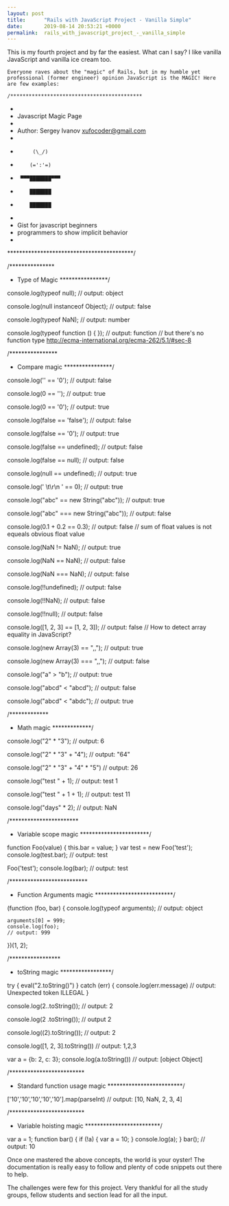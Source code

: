 ```yaml
---
layout: post
title:      "Rails with JavaScript Project - Vanilla Simple"
date:       2019-08-14 20:53:21 +0000
permalink:  rails_with_javascript_project_-_vanilla_simple
---
```



  This is my fourth project and by far the easiest. What can I say? I like vanilla JavaScript and vanilla ice cream too.
	
	Everyone raves about the "magic" of Rails, but in my humble yet professional (former engineer) opinion JavaScript is the MAGIC! Here are few examples:
	
	/*******************************************
 *
 *   Javascript Magic Page
 *
 *   Author: Sergey Ivanov <xufocoder@gmail.com>
 *
 *          (\_/)
 *         (=':'=)
 *      ▀▀▀███████▀▀▀
 *         ███████
 *         ███████
 *
 *   Gist for javascript beginners
 *   programmers to show implicit behavior
 *
 ******************************************/


/***************
 * Type of Magic
 ****************/

console.log(typeof null);
// output: object

console.log(null instanceof Object);
// output: false

console.log(typeof NaN);
// output: number

console.log(typeof function () {
});
// output: function
// but there's no function type http://ecma-international.org/ecma-262/5.1/#sec-8


/****************
 * Compare magic
 ****************/

console.log('' == '0');
// output: false

console.log(0 == '');
// output: true

console.log(0 == '0');
// output: true

console.log(false == 'false');
// output: false

console.log(false == '0');
// output: true

console.log(false == undefined);
// output: false

console.log(false == null);
// output: false

console.log(null == undefined);
// output: true

console.log(' \t\r\n ' == 0);
// output: true

console.log("abc" == new String("abc"));
// output: true

console.log("abc" === new String("abc"));
// output: false

console.log(0.1 + 0.2 == 0.3);
// output: false
// sum of float values is not equeals obvious float value

console.log(NaN != NaN);
// output: true

console.log(NaN == NaN);
// output: false

console.log(NaN === NaN);
// output: false

console.log(!!undefined);
// output: false

console.log(!!NaN);
// output: false

console.log(!!null);
// output: false

console.log([1, 2, 3] == [1, 2, 3]);
// output: false
// How to detect array equality in JavaScript?

console.log(new Array(3) == ",,");
// output: true

console.log(new Array(3) === ",,");
// output: false

console.log("a" > "b");
// output: true

console.log("abcd" < "abcd");
// output: false

console.log("abcd" < "abdc");
// output: true


/*************
 * Math magic
 *************/

console.log("2" * "3");
// output: 6

console.log("2" * "3" + "4");
// output: "64"

console.log("2" * "3" + "4" * "5")
// output: 26

console.log("test " + 1);
// output: test 1

console.log("test " + 1 + 1);
// output: test 11

console.log("days" * 2);
// output: NaN


/***********************
 * Variable scope magic
 ***********************/

function Foo(value) {
    this.bar = value;
}
var test = new Foo('test');
console.log(test.bar);
// output: test

Foo('test');
console.log(bar);
// output: test


/**************************
 * Function Arguments magic
 **************************/

(function (foo, bar) {
    console.log(typeof arguments);
    // output: object

    arguments[0] = 999;
    console.log(foo);
    // output: 999
})(1, 2);


/*****************
 * toString magic
 *****************/

try {
    eval("2.toString()")
} catch (err) {
    console.log(err.message)
    // output: Unexpected token ILLEGAL
}

console.log(2..toString());
// output: 2

console.log(2 .toString());
// output 2

console.log((2).toString());
// output: 2

console.log([1, 2, 3].toString())
// output: 1,2,3

var a = {b: 2, c: 3};
console.log(a.toString())
// output: [object Object]

/*************************
 * Standard function usage magic
 *************************/
 
['10','10','10','10','10'].map(parseInt)
// output: [10, NaN, 2, 3, 4]

/*************************
 * Variable hoisting magic
 *************************/

var a = 1; 
function bar() { 
    if (!a) { 
        var a = 10; 
    } 
    console.log(a); 
} 
bar();
// output: 10
 

Once one mastered the above concepts, the world is your oyster! The documentation is really easy to follow and plenty of code snippets out there to help. 
  
The challenges were few for this project. Very thankful for all the study groups, fellow students and section lead for all the input. 





